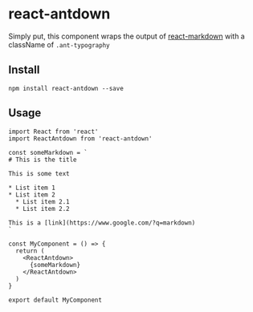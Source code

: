 # react-antdown

Simply put, this component wraps the output of [react-markdown](https://www.npmjs.com/package/react-markdown) with a className of `.ant-typography`

## Install

```
npm install react-antdown --save
```

## Usage

```
import React from 'react'
import ReactAntdown from 'react-antdown'

const someMarkdown = `
# This is the title

This is some text

* List item 1
* List item 2
  * List item 2.1
  * List item 2.2

This is a [link](https://www.google.com/?q=markdown)
`

const MyComponent = () => {
  return (
    <ReactAntdown>
      {someMarkdown}
    </ReactAntdown>
  )
}

export default MyComponent
```
